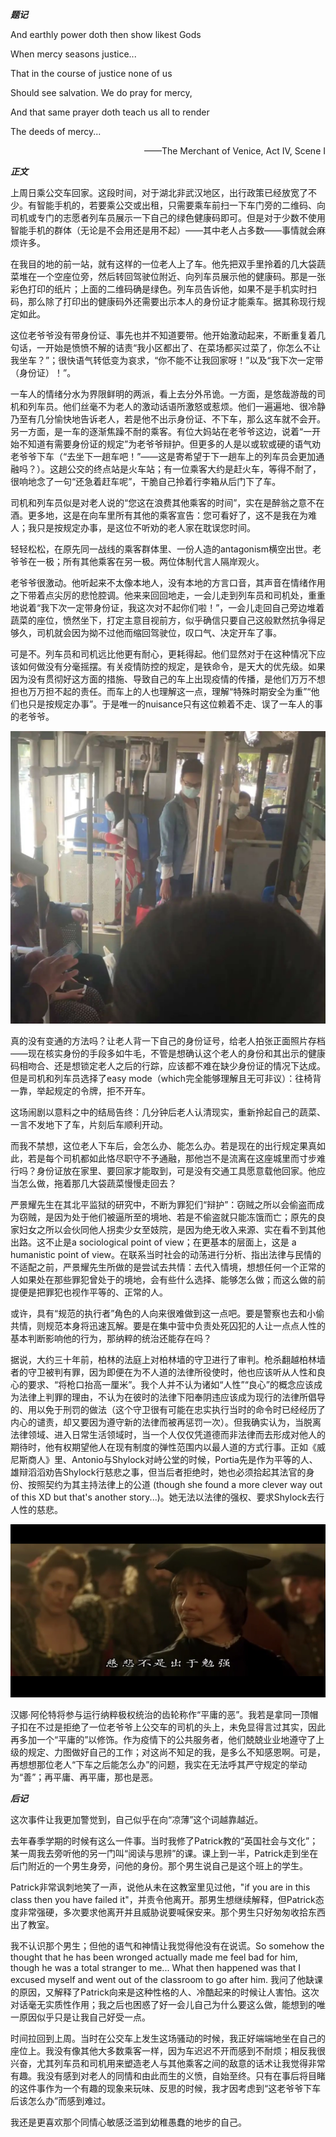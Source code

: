 
***题记***

And earthly power doth then show likest Gods

When mercy seasons justice...

That in the course of justice none of us

Should see salvation. We do pray for mercy,

And that same prayer doth teach us all to render

The deeds of mercy...

<p align="right">——The Merchant of Venice, Act IV, Scene I</p>

***正文***

上周日乘公交车回家。这段时间，对于湖北非武汉地区，出行政策已经放宽了不少。有智能手机的，若要乘公交或出租，只需要乘车前扫一下车门旁的二维码、向司机或专门的志愿者列车员展示一下自己的绿色健康码即可。但是对于少数不使用智能手机的群体（无论是不会用还是用不起）——其中老人占多数——事情就会麻烦许多。

在我目的地的前一站，就有这样的一位老人上了车。他先把双手里拎着的几大袋蔬菜堆在一个空座位旁，然后转回驾驶位附近、向列车员展示他的健康码。那是一张彩色打印的纸片；上面的二维码确是绿色。列车员告诉他，如果不是手机实时扫码，那么除了打印出的健康码外还需要出示本人的身份证才能乘车。据其称现行规定如此。

这位老爷爷没有带身份证、事先也并不知道要带。他开始激动起来，不断重复着几句话，一开始是愤愤不解的诘责“我小区都出了、在菜场都买过菜了，你怎么不让我坐车？”；很快语气转低变为哀求，“你不能不让我回家呀！”以及“我下次一定带（身份证）！”。



一车人的情绪分水为界限鲜明的两派，看上去分外吊诡。一方面，是悠哉游哉的司机和列车员。他们丝毫不为老人的激动话语所激怒或惹烦。他们一遍遍地、很冷静乃至有几分愉快地告诉老人，若是他不出示身份证、不下车，那么这车就不会开。另一方面，是一车的逐渐焦躁不耐的乘客。有位大妈站在老爷爷这边，说着“一开始不知道有需要身份证的规定”为老爷爷辩护。但更多的人是以或软或硬的语气劝老爷爷下车（“去坐下一趟车吧！”——这是寄希望于下一趟车上的列车员会更加通融吗？）。这趟公交的终点站是火车站；有一位乘客大约是赶火车，等得不耐了，很响地念了一句“还急着赶车呢”，干脆自己拎着行李箱从后门下了车。



司机和列车员似是对老人说的“您这在浪费其他乘客的时间”，实在是醉翁之意不在酒。更多地，这是在向车里所有其他的乘客宣告：您可看好了，这不是我在为难人；我只是按规定办事，是这位不听劝的老人家在耽误您时间。

轻轻松松，在原先同一战线的乘客群体里、一份人造的antagonism横空出世。老爷爷在一极；所有其他乘客在另一极。两位体制代言人隔岸观火。



老爷爷很激动。他听起来不太像本地人，没有本地的方言口音，其声音在情绪作用之下带着点尖厉的悲怆腔调。他来来回回地走，一会儿走到列车员和司机处，重重地说着“我下次一定带身份证，我这次对不起你们啦！”，一会儿走回自己旁边堆着蔬菜的座位，愤然坐下，打定主意目视前方，似乎确信只要自己这般默然抗争得足够久，司机就会因为拗不过他而缩回驾驶位，叹口气、决定开车了事。

可是不。列车员和司机远比他更有耐心，更耗得起。他们显然对于在这种情况下应该如何做没有分毫摇摆。有关疫情防控的规定，是铁命令，是天大的优先级。如果因为没有贯彻好这方面的措施、导致自己的车上出现疫情的传播，是他们万万不想担也万万担不起的责任。而车上的人也理解这一点，理解“特殊时期安全为重”“他们也只是按规定办事”。于是唯一的nuisance只有这位赖着不走、误了一车人的事的老爷爷。

![](/img/6.jpeg)

真的没有变通的方法吗？让老人背一下自己的身份证号，给老人拍张正面照片存档——现在核实身份的手段多如牛毛，不管是想确认这个老人的身份和其出示的健康码相吻合、还是想锁定老人之后的行踪，应该都不难在缺少身份证的情况下达成。但是司机和列车员选择了easy mode（which完全能够理解且无可非议）：往椅背一靠，举起规定的令牌，拒不开车。



这场闹剧以意料之中的结局告终：几分钟后老人认清现实，重新拎起自己的蔬菜、一言不发地下了车，片刻后车顺利开动。

而我不禁想，这位老人下车后，会怎么办、能怎么办。若是现在的出行规定果真如此，若是每个司机都如此恪尽职守不予通融，那他岂不是流离在这座城里而寸步难行吗？身份证放在家里、要回家才能取到，可是没有交通工具愿意载他回家。他应当怎么做，拖着那几大袋蔬菜慢慢走回去？



严景耀先生在其北平监狱的研究中，不断为罪犯们“辩护”：窃贼之所以会偷盗而成为窃贼，是因为处于他们被逼所至的境地、若是不偷盗就只能冻饿而亡；原先的良家妇女之所以会伙同他人拐卖少女至妓院，是因为绝无收入来源、实在看不到其他出路。这不止是a sociological point of view；在更基本的层面上，这是 a humanistic point of view。在联系当时社会的动荡进行分析、指出法律与民情的不适配之前，严景耀先生所做的是尝试去共情：去代入情境，想想任何一个正常的人如果处在那些罪犯曾处于的境地，会有些什么选择、能够怎么做；而这么做的前提便是把罪犯也视作平等的、正常的人。

或许，具有“规范的执行者”角色的人向来很难做到这一点吧。要是警察也去和小偷共情，则规范本身将迅速瓦解。要是在集中营中负责处死囚犯的人让一点点人性的基本判断影响他的行为，那纳粹的统治还能存在吗？



据说，大约三十年前，柏林的法庭上对柏林墙的守卫进行了审判。枪杀翻越柏林墙者的守卫被判有罪，因为即便在为不人道的法律所役使时，他也应该听从人性和良心的要求、“将枪口抬高一厘米”。我个人并不认为诸如“人性”“良心”的概念应该成为法律上判罪的理由，不认为在彼时的法律下阳奉阴违应该成为现行的法律所倡导的、用以免于刑罚的做法（这个守卫很有可能在忠实执行当时的命令时已经经历了内心的谴责，却又要因为遵守新的法律而被再惩罚一次）。但我确实认为，当脱离法律领域、进入日常生活领域时，当一个人仅仅凭道德而非法律而去形成对他人的期待时，他有权期望他人在现有制度的弹性范围内以最人道的方式行事。正如《威尼斯商人》里、Antonio与Shylock对峙公堂的时候，Portia先是作为平等的人、雄辩滔滔劝告Shylock行慈悲之事，但当后者拒绝时，她也必须拾起其法官的身份、按照契约为其主持法律上的公道 (though she found a more clever way out of this XD but that's another story...)。她无法以法律的强权、要求Shylock去行人性的慈悲。

![](/img/7.png)

汉娜·阿伦特将参与运行纳粹极权统治的齿轮称作“平庸的恶”。我若是拿同一顶帽子扣在不过是拒绝了一位老爷爷上公交车的司机的头上，未免显得言过其实，因此再多加一个“平庸的”以修饰。作为疫情下的公共服务者，他们兢兢业业地遵守了上级的规定、力图做好自己的工作；对这尚不知足的我，是多么不知感恩啊。可是，再想想那位老人“下车之后能怎么办”的问题，我实在无法呼其严守规定的举动为“善”；再平庸、再平庸，那也是恶。





***后记***

这次事件让我更加警觉到，自己似乎在向“凉薄”这个词越靠越近。



去年春季学期的时候有这么一件事。当时我修了Patrick教的“英国社会与文化”；某一周我去旁听他的另一门叫“阅读与思辨”的课。课上到一半，Patrick走到坐在后门附近的一个男生身旁，问他的身份。那个男生说自己是这个班上的学生。

Patrick非常讽刺地笑了一声，说他从未在这教室里见过他，"if you are in this class then you have failed it"，并责令他离开。那男生想继续解释，但Patrick态度非常强硬，多次要求他离开并且威胁说要喊保安来。那个男生只好匆匆收拾东西出了教室。

我不认识那个男生；但他的语气和神情让我觉得他没有在说谎。So somehow the thought that he has been wronged actually made me feel bad for him, though he was a total stranger to me... What then happened was that I excused myself and went out of the classroom to go after him. 我问了他缺课的原因，又解释了Patrick向来是这种性格的人、冷酷起来的时候让人害怕。这次对话毫无实质性作用；我之后也困惑了好一会儿自己为什么要这么做，能想到的唯一原因似乎只是让我自己好受一点。



时间拉回到上周。当时在公交车上发生这场骚动的时候，我正好端端地坐在自己的座位上。我没有像其他大多数乘客一样，因为车迟迟不开而感到不耐烦；相反我很兴奋，尤其列车员和司机用来塑造老人与其他乘客之间的敌意的话术让我觉得非常有趣。我没有感到对老人的同情和由此而生的义愤，自始至终。只有在事后将目睹的这件事作为一个有趣的现象来玩味、反思的时候，我才因考虑到“这老爷爷下车后该怎么办”而感到难过。





我还是更喜欢那个同情心敏感泛滥到幼稚愚蠢的地步的自己。

